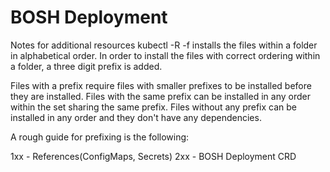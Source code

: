 # BOSH Deployment
Notes for additional resources
kubectl -R -f installs the files within a folder in alphabetical order. In order to install the files with correct ordering within a folder, a three digit prefix is added.

Files with a prefix require files with smaller prefixes to be installed before they are installed. Files with the same prefix can be installed in any order within the set sharing the same prefix. Files without any prefix can be installed in any order and they don't have any dependencies.

A rough guide for prefixing is the following:

1xx - References(ConfigMaps, Secrets)
2xx - BOSH Deployment CRD
